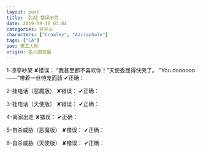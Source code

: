 ```yaml
---
layout: post
title: 【CA】错误示范
date: 2019-09-16 03:04
categories: 好兆头
characters: ["Crowley", "Aziraphale"]
tags: ["CA"]
pov: 第三人称
origin: 名人朋友圈
---
```


1-凉亭吵架
✘错误：
“我甚至都不喜欢你！”天使委屈得快哭了。
“You doooooo——”带着一丝恃宠而骄
✔正确：

2-挂电话（恶魔版）
✘错误：
✔正确：

3-挂电话（天使版）
✘错误：
✔正确：

4-离家出走
✘错误：
✔正确：

5-自杀威胁（恶魔版）
✘错误：
✔正确：

6-自杀威胁（天使版）
✘错误：
✔正确：
